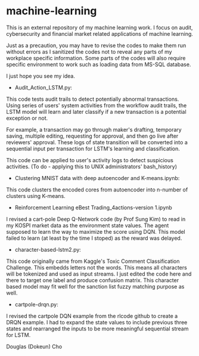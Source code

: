 # machine-learning
This is an external repository of my machine learning work. I focus on audit, cybersecurity and financial market related applications of machine learning. 

Just as a precaution, you may have to revise the codes to make them run without errors as I sanitized the codes not to reveal any parts of my workplace specific information. Some parts of the codes will also require specific environment to work such as loading data from MS-SQL database. 

I just hope you see my idea. 

- Audit_Action_LSTM.py:

This code tests audit trails to detect potentially abnormal transactions. Using series of users' system activities from the workflow audit trails, the LSTM model will learn and later classify if a new transaction is a potential exception or not. 

For example, a transaction may go through maker's drafting, temporary saving, multiple editing, requesting for approval, and then go live after reviewers' approval. These logs of state transition will be converted into a sequential input per transaction for LSTM's learning and classification. 

This code can be applied to user's activity logs to detect suspicious activities. (To do - applying this to UNIX administrators' bash_history) 

- Clustering MNIST data with deep autoencoder and K-means.ipynb:

This code clusters the encoded cores from autoencoder into n-number of clusters using K-means. 

- Reinforcement Learning eBest Trading_4actions-version 1.ipynb

I revised a cart-pole Deep Q-Network code (by Prof Sung Kim) to read in my KOSPI market data as the environment state values. The agent supposed to learn the way to maximize the score using DQN. This model failed to learn (at least by the time I stoped) as the reward was delayed. 

- character-based-lstm2.py:

This code originally came from Kaggle's Toxic Comment Classification Challenge. This embedds letters not the words. This means all characters will be tokenized and used as input streams. I just edited the code here and there to target one label and produce confusion matrix. This character based model may fit well for the sanction list fuzzy matching purpose as well. 

- cartpole-drqn.py:

I revised the cartpole DQN example from the rlcode github to create a DRQN example. I had to expand the state values to include previous three states and rearranged the inputs to be more meaningful sequential stream for LSTM.  


Douglas (Dokeun) Cho 
